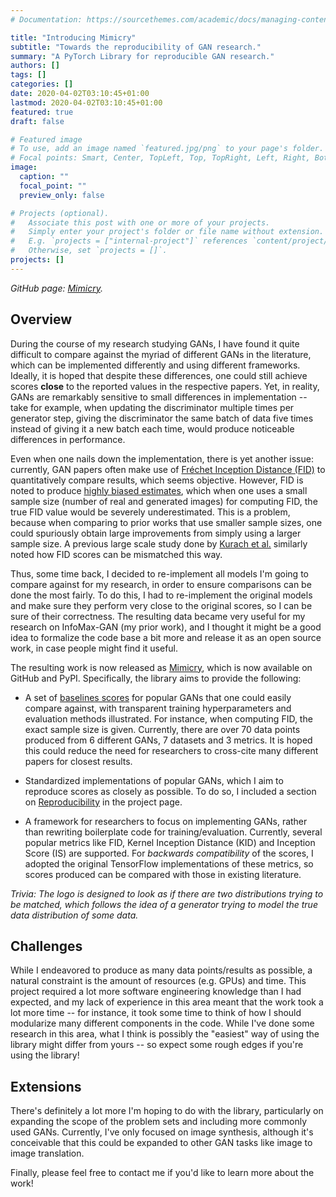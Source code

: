```yaml
---
# Documentation: https://sourcethemes.com/academic/docs/managing-content/

title: "Introducing Mimicry"
subtitle: "Towards the reproducibility of GAN research."
summary: "A PyTorch Library for reproducible GAN research."
authors: []
tags: []
categories: []
date: 2020-04-02T03:10:45+01:00
lastmod: 2020-04-02T03:10:45+01:00
featured: true
draft: false

# Featured image
# To use, add an image named `featured.jpg/png` to your page's folder.
# Focal points: Smart, Center, TopLeft, Top, TopRight, Left, Right, BottomLeft, Bottom, BottomRight.
image:
  caption: ""
  focal_point: ""
  preview_only: false

# Projects (optional).
#   Associate this post with one or more of your projects.
#   Simply enter your project's folder or file name without extension.
#   E.g. `projects = ["internal-project"]` references `content/project/deep-learning/index.md`.
#   Otherwise, set `projects = []`.
projects: []
---
```

*GitHub page: [Mimicry](https://github.com/kwotsin/mimicry).*


## Overview

During the course of my research studying GANs, I have found it quite difficult to compare against the myriad of different GANs in the literature, which can be implemented differently and using different frameworks. Ideally, it is hoped that despite these differences, one could still achieve scores **close** to the reported values in the respective papers. Yet, in reality, GANs are remarkably sensitive to small differences in implementation -- take for example, when updating the discriminator multiple times per generator step, giving the discriminator the same batch of data five times instead of giving it a new batch each time, would produce noticeable differences in performance. 

Even when one nails down the implementation, there is yet another issue: currently, GAN papers often make use of [Fréchet Inception Distance (FID)](https://arxiv.org/abs/1706.08500) to quantitatively compare results, which seems objective. However, FID is noted to produce [highly biased estimates](https://arxiv.org/abs/1801.01401), which when one uses a small sample size (number of real and generated images) for computing FID, the true FID value would be severely underestimated. This is a problem, because when comparing to prior works that use smaller sample sizes, one could spuriously obtain large improvements from simply using a larger sample size. A previous large scale study done by [Kurach et al.](https://arxiv.org/abs/1807.04720) similarly noted how FID scores can be mismatched this way.

Thus, some time back, I decided to re-implement all models I'm going to compare against for my research, in order to ensure comparisons can be done the most fairly. To do this, I had to re-implement the original models and make sure they perform very close to the original scores, so I can be sure of their correctness. The resulting data became very useful for my research on InfoMax-GAN (my prior work), and I thought it might be a good idea to formalize the code base a bit more and release it as an open source work, in case people might find it useful.

The resulting work is now released as [Mimicry](https://github.com/kwotsin/mimicry), which is now available on GitHub and PyPI. Specifically, the library aims to provide the following:

- A set of [baselines scores](https://github.com/kwotsin/mimicry#baselines) for popular GANs that one could easily compare against, with transparent training hyperparameters and evaluation methods illustrated. For instance, when computing FID, the exact sample size is given. Currently, there are over 70 data points produced from 6 different GANs, 7 datasets and 3 metrics. It is hoped this could reduce the need for researchers to cross-cite many different papers for closest results.

- Standardized implementations of popular GANs, which I aim to reproduce scores as closely as possible. To do so, I included a section on [Reproducibility](https://github.com/kwotsin/mimicry#reproducibility) in the project page.

- A framework for researchers to focus on implementing GANs, rather than rewriting boilerplate code for training/evaluation. Currently, several popular metrics like FID, Kernel Inception Distance (KID) and Inception Score (IS) are supported. For *backwards compatibility* of the scores, I adopted the original TensorFlow implementations of these metrics, so scores produced can be compared with those in existing literature.

*Trivia: The logo is designed to look as if there are two distributions trying to be matched, which follows the idea of a generator trying to model the true data distribution of some data.*

## Challenges
While I endeavored to produce as many data points/results as possible, a natural constraint is the amount of resources (e.g. GPUs) and time. This project required a lot more software engineering knowledge than I had expected, and my lack of experience in this area meant that the work took a lot more time -- for instance, it took some time to think of how I should modularize many different components in the code. While I've done some research in this area, what I think is possibly the "easiest" way of using the library might differ from yours -- so expect some rough edges if you're using the library!

## Extensions

There's definitely a lot more I'm hoping to do with the library, particularly on expanding the scope of the problem sets and including more commonly used GANs. Currently, I've only focused on image synthesis, although it's conceivable that this could be expanded to other GAN tasks like image to image translation.

Finally, please feel free to contact me if you'd like to learn more about the work!